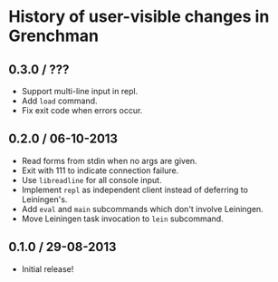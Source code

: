 # History of user-visible changes in Grenchman

## 0.3.0 / ???

* Support multi-line input in repl.
* Add `load` command.
* Fix exit code when errors occur.

## 0.2.0 / 06-10-2013

* Read forms from stdin when no args are given.
* Exit with 111 to indicate connection failure.
* Use `libreadline` for all console input.
* Implement `repl` as independent client instead of deferring to Leiningen's.
* Add `eval` and `main` subcommands which don't involve Leiningen.
* Move Leiningen task invocation to `lein` subcommand.

## 0.1.0 / 29-08-2013

* Initial release!
